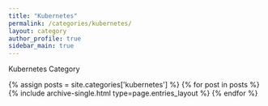 ```yaml
---
title: "Kubernetes"
permalink: /categories/kubernetes/
layout: category
author_profile: true
sidebar_main: true
---
```


Kubernetes Category

{% assign posts = site.categories['kubernetes'] %}
{% for post in posts %} {% include archive-single.html type=page.entries_layout %} {% endfor %}